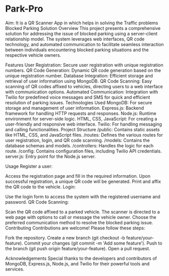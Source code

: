 # Park-Pro
Aim: It is a QR Scanner App in which helps in solving the Traffic problems
Blocked Parking Solution
Overview
This project presents a comprehensive solution for addressing the issue of blocked parking using a server-client relationship model. The system leverages web interfaces, QR code technology, and automated communication to facilitate seamless interaction between individuals encountering blocked parking situations and the respective vehicle owners.

Features
User Registration: Secure user registration with unique registration numbers.
QR Code Generation: Dynamic QR code generation based on the unique registration number.
Database Integration: Efficient storage and retrieval of user information using MongoDB.
QR Code Scanning: Easy scanning of QR codes affixed to vehicles, directing users to a web interface with communication options.
Automated Communication: Integration with Twilio for predefined voice messages and SMS for quick and efficient resolution of parking issues.
Technologies Used
MongoDB: For secure storage and management of user information.
Express.js: Backend framework for handling HTTP requests and responses.
Node.js: Runtime environment for server-side logic.
HTML, CSS, JavaScript: For creating a user-friendly and responsive web interface.
Twilio: For handling messaging and calling functionalities.
Project Structure
/public: Contains static assets like HTML, CSS, and JavaScript files.
/routes: Defines the various routes for user registration, login, and QR code scanning.
/models: Contains the database schemas and models.
/controllers: Handles the logic for each route.
/config: Contains configuration files, including Twilio API credentials.
server.js: Entry point for the Node.js server.

Usage
Register a user:

Access the registration page and fill in the required information.
Upon successful registration, a unique QR code will be generated.
Print and affix the QR code to the vehicle.
Login:

Use the login form to access the system with the registered username and password.
QR Code Scanning:

Scan the QR code affixed to a parked vehicle.
The scanner is directed to a web page with options to call or message the vehicle owner.
Choose the preferred communication method to resolve the blocked parking issue.
Contributing
Contributions are welcome! Please follow these steps:

Fork the repository.
Create a new branch (git checkout -b feature/your-feature).
Commit your changes (git commit -m 'Add some feature').
Push to the branch (git push origin feature/your-feature).
Open a pull request.

Acknowledgements
Special thanks to the developers and contributors of MongoDB, Express.js, Node.js, and Twilio for their powerful tools and services.

